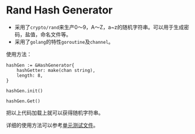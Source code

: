 Rand Hash Generator
========

* 采用了`crypto/rand`来生产0～9，A～Z，a~z的随机字符串。可以用于生成密码，盐值，命名文件等。
* 采用了`golang`的特性`goroutine`及`channel`。

使用方法：  
```golang
hashGen := &HashGenerator{
	hashGetter: make(chan string),
	length: 8,
}

hashGen.init()

hashGen.Get()
```   
把以上代码加载上就可以获得随机字符串。

详细的使用方法可以参考[单元测试文件](./hashGenerator_test.go)。

